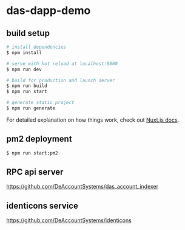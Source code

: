 # das-dapp-demo

## build setup

```bash
# install dependencies
$ npm install

# serve with hot reload at localhost:9800
$ npm run dev

# build for production and launch server
$ npm run build
$ npm run start

# generate static project
$ npm run generate
```

For detailed explanation on how things work, check out [Nuxt.js docs](https://nuxtjs.org).

## pm2 deployment
```bash
$ npm run start:pm2
```

## RPC api server
https://github.com/DeAccountSystems/das_account_indexer

## identicons service
https://github.com/DeAccountSystems/identicons
